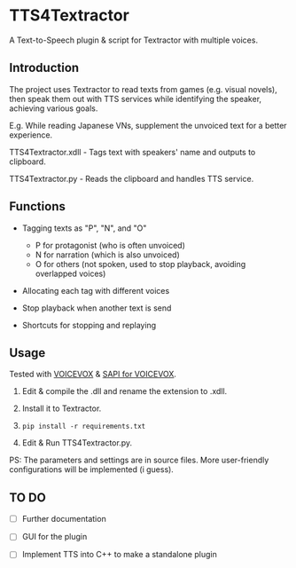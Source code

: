 # TTS4Textractor
A Text-to-Speech plugin &amp; script for Textractor with multiple voices.

## Introduction

The project uses Textractor to read texts from games (e.g. visual novels), then speak them out with TTS services while identifying the speaker, achieving various goals.

E.g. While reading Japanese VNs, supplement the unvoiced text for a better experience.

TTS4Textractor.xdll - Tags text with speakers' name and outputs to clipboard.

TTS4Textractor.py - Reads the clipboard and handles TTS service.



## Functions

- Tagging texts as "P", "N", and "O"
  - P for protagonist (who is often unvoiced)
  - N for narration (which is also unvoiced)
  - O for others (not spoken, used to stop playback, avoiding overlapped voices)

- Allocating each tag with different voices
- Stop playback when another text is send
- Shortcuts for stopping and replaying

## Usage

Tested with [VOICEVOX](https://voicevox.hiroshiba.jp/) & [SAPI for VOICEVOX](https://github.com/shigobu/SAPIForVOICEVOX/releases).

1. Edit & compile the .dll and rename the extension to .xdll.

2. Install it to Textractor.
3. `pip install -r requirements.txt`
4. Edit & Run TTS4Textractor.py.

PS: The parameters and settings are in source files. More user-friendly configurations will be implemented (i guess).

## TO DO

- [ ] Further documentation
- [ ] GUI for the plugin
- [ ] Implement TTS into C++ to make a standalone plugin

